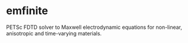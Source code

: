 emfinite
========

PETSc FDTD solver to Maxwell electrodynamic equations for non-linear, anisotropic and time-varying materials.
